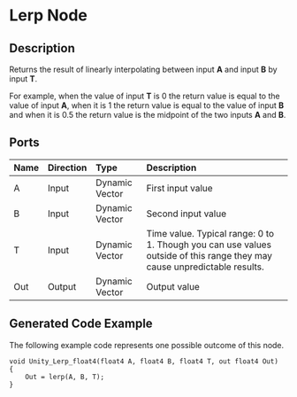 # Lerp Node

## Description

Returns the result of linearly interpolating between input **A** and input **B** by input **T**.

For example, when the value of input **T** is 0 the return value is equal to the value of input **A**, when it is 1 the return value is equal to the value of input **B** and when it is 0.5 the return value is the midpoint of the two inputs **A** and **B**.

## Ports

| Name | Direction | Type           | Description |
|:-----|:----------|:---------------|:------------|
| A    | Input     | Dynamic Vector | First input value  |
| B    | Input     | Dynamic Vector | Second input value |
| T    | Input     | Dynamic Vector | Time value. Typical range: 0 to 1. Though you can use values outside of this range they may cause unpredictable results. |
| Out  | Output    | Dynamic Vector | Output value |

## Generated Code Example

The following example code represents one possible outcome of this node.

```
void Unity_Lerp_float4(float4 A, float4 B, float4 T, out float4 Out)
{
    Out = lerp(A, B, T);
}
```

